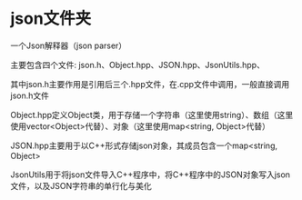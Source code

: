 # json文件夹

一个Json解释器（json parser）

主要包含四个文件: json.h、Object.hpp、JSON.hpp、JsonUtils.hpp、

其中json.h主要作用是引用后三个.hpp文件，在.cpp文件中调用，一般直接调用json.h文件

Object.hpp定义Object类，用于存储一个字符串（这里使用string）、数组（这里使用vector\<Object\>代替）、对象（这里使用map\<string, Object\>代替）

JSON.hpp主要用于以C++形式存储json对象，其成员包含一个map\<string, Object\>

JsonUtils用于将json文件导入C++程序中，将C++程序中的JSON对象写入json文件，以及JSON字符串的单行化与美化